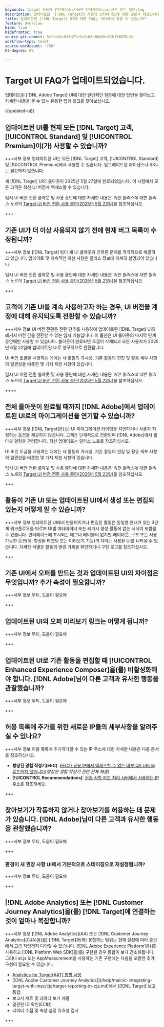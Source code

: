 ```yaml
---
keywords: target 사용자 인터페이스;사용자 인터페이스;ui;자주 묻는 질문;faq
description: 업데이트된  [!DNL Target]t 사용자 인터페이스에 대한 질문과 대답입니다.
title: 업데이트된 [!DNL Target] UI에 대한 FAQ는 어디에서 찾을 수 있습니까?
feature: Overview
hide: true
hidefromtoc: true
source-git-commit: 8efcbd1c610a71c9afcb6a0bb6bd31bff6876a8f
workflow-type: tm+mt
source-wordcount: '759'
ht-degree: 0%

---
```


# Target UI FAQ가 업데이트되었습니다.

업데이트된 [!DNL Adobe Target] UI에 대한 일반적인 질문에 대한 답변을 찾아보고 자세한 내용을 볼 수 있는 유용한 팁과 링크를 찾아보십시오.

{{updated-ui}}

## 업데이트된 UI를 현재 모든 [!DNL Target] 고객, [!UICONTROL Standard] 및 [!UICONTROL Premium]이(가) 사용할 수 있습니까?

+++세부 정보
업데이트된 UI는 모든 [!DNL Target] 고객, [!UICONTROL Standard] 및 [!UICONTROL Premium]에서 사용할 수 있습니다. 업그레이드된 라이센스나 SKU는 필요하지 않습니다.

새 [!DNL Target] UI의 롤아웃이 2025년 5월 27일에 완료되었습니다. 이 시점에서 모든 고객은 최신 UI 버전에 액세스할 수 있습니다.

임시 UI 버전 전환 롤아웃 및 사용 중단에 대한 자세한 내용은 *이전 릴리스에 대한 릴리스 노트*&#x200B;의 [Target UI 버전 전환 사용 중단(2025년 5월 23일)](/help/main/r-release-notes/release-notes-for-previous-releases.md#toggle)을 참조하십시오.

+++

## 기존 UI가 더 이상 사용되지 않기 전에 현재 버그 목록이 수정됩니까?

+++세부 정보
[!DNL Target] 팀이 새 UI 롤아웃과 관련된 문제를 적극적으로 해결하고 있습니다. 업데이트 및 지속적인 개선 사항은 릴리스 정보에 자세히 설명되어 있습니다.

임시 UI 버전 전환 롤아웃 및 사용 중단에 대한 자세한 내용은 *이전 릴리스에 대한 릴리스 노트*&#x200B;의 [Target UI 버전 전환 사용 중단(2025년 5월 23일)](/help/main/r-release-notes/release-notes-for-previous-releases.md#toggle)을 참조하십시오.

+++

## 고객이 기존 UI를 계속 사용하고자 하는 경우, UI 버전을 계정에 대해 유지되도록 전환할 수 있습니까?

+++세부 정보
UI 버전 전환은 전환 단추를 사용하여 업데이트된 [!DNL Target] UI와 레거시 버전 간을 전환할 수 있는 임시 기능입니다. 이 옵션은 UI 롤아웃의 마지막 단계 동안에만 사용할 수 있습니다. 롤아웃이 완료되면 토글이 삭제되고 모든 사용자가 2025년 6월 22일에 업데이트된 UI로 영구적으로 전환됩니다.

UI 버전 토글을 사용하는 데에는 새 활동의 가시성, 기존 활동의 편집 및 활동 세부 사항의 일관성을 비롯한 몇 가지 제한 사항이 있습니다.

임시 UI 버전 전환 롤아웃 및 사용 중단에 대한 자세한 내용은 *이전 릴리스에 대한 릴리스 노트*&#x200B;의 [Target UI 버전 전환 사용 중단(2025년 5월 23일)](/help/main/r-release-notes/release-notes-for-previous-releases.md#toggle)을 참조하십시오.

++++

## 전체 롤아웃이 완료될 때까지 [!DNL Adobe]에서 업데이트된 UI로의 마이그레이션을 연기할 수 있습니까?

+++세부 정보
[!DNL Target]은(는) UI 마이그레이션 타이밍을 지연하거나 사용자 지정하는 옵션을 제공하지 않습니다. 고객은 단계적으로 전환되며 [!DNL Adobe]에서 롤아웃 일정을 관리합니다. 최신 업데이트는 릴리스 노트를 참조하십시오.

UI 버전 토글을 사용하는 데에는 새 활동의 가시성, 기존 활동의 편집 및 활동 세부 사항의 일관성을 비롯한 몇 가지 제한 사항이 있습니다.

임시 UI 버전 전환 롤아웃 및 사용 중단에 대한 자세한 내용은 *이전 릴리스에 대한 릴리스 노트*&#x200B;의 [Target UI 버전 전환 사용 중단(2025년 5월 23일)](/help/main/r-release-notes/release-notes-for-previous-releases.md#toggle)을 참조하십시오.

+++

## 활동이 기존 UI 또는 업데이트된 UI에서 생성 또는 편집되었는지 어떻게 알 수 있습니까?

+++세부 정보
업데이트된 UI에서 만들어지거나 편집된 활동은 동일한 안내가 있는 3단계 워크플로우를 따르며 UI별 메타데이터 또는 레거시 생성 활동에 없는 서식이 포함될 수 있습니다. 인터페이스에 표시되는 태그나 레이블이 없지만 레이아웃, 구조 또는 사용 가능한 옵션(예: 향상된 타겟팅 또는 미리보기 기능)의 차이는 사용된 UI를 나타낼 수 있습니다. 자세한 식별은 활동의 변경 기록을 확인하거나 구현 로그를 참조하십시오.

+++

## 기존 UI에서 오퍼를 만드는 것과 업데이트된 UI의 차이점은 무엇입니까? 추가 속성이 필요합니까?

+++세부 정보
무티, 도움이 필요해

+++

## 업데이트된 UI의 오퍼 미리보기 링크는 어떻게 됩니까?

+++세부 정보
무티, 도움이 필요해

+++

## 업데이트된 UI로 기존 활동을 편집할 때 [!UICONTROL Enhanced Experience Composer]을(를) 비활성화해야 합니다. [!DNL Adobe]님이 다른 고객과 유사한 행동을 관찰했습니까?

+++세부 정보
무티, 도움이 필요해

+++

## 허용 목록에 추가를 위한 새로운 IP들의 세부사항을 알려주실 수 있나요?

+++세부 정보
허용 목록에 추가하다할 수 있는 IP 주소에 대한 자세한 내용은 다음 문서를 참조하십시오.

* **향상된 경험 작성기(EEC)**: [EEC가 공용 IP에서 액세스할 수 없는 내부 QA URL을 로드하지 않습니다](/help/main/c-experiences/c-visual-experience-composer/r-troubleshoot-composer/troubleshooting-issues-related-to-the-enhanced-experience-composer-eec.md#section_D29E96911D5C401889B5EACE267F13CF)(*향상된 경험 작성기 관련 문제 해결*)
* **[!UICONTROL Recommendations]**: [권장 사항 피드 처리 서버에서 사용하는 IP 주소](/help/main/c-recommendations/c-recommendations-faq/ip-addresses-marketing-cloud.md)를 참조하세요.

+++

## 찾아보기가 작동하지 않거나 찾아보기를 허용하는 데 문제가 있습니다. [!DNL Adobe]님이 다른 고객과 유사한 행동을 관찰했습니까?

+++세부 정보
무티, 도움이 필요해

+++

### 환경이 새 권장 사항 UI에서 기본적으로 스테이징으로 재설정됩니까?

+++세부 정보
무티, 도움이 필요해

+++

## [!DNL Adobe Analytics] 또는 [!DNL Customer Journey Analytics]을(를) [!DNL Target]에 연결하는 것이 얼마나 복잡합니까?

+++세부 정보
[!DNL Adobe Analytics]&#x200B;(AA) 또는 [!DNL Customer Journey Analytics]&#x200B;(CJA)을(를) [!DNL Target]과(와) 통합하는 범위는 현재 설정에 따라 중간에서 고급 작업까지 다양할 수 있습니다. [!DNL Adobe Experience Platform]을(를) 사용하고 [!DNL Platform Web SDK]을(를) 구현한 경우 통합이 보다 간소화됩니다. 그러나 at.js 또는 AppMeasurement을 사용하는 기존 구현에는 다음을 포함한 추가 구성이 필요할 수 있습니다.

* [Analytics for Target(A4T) 통합 사용](/help/main/c-integrating-target-with-mac/a4t/a4t.md)
*  [!DNL Adobe Customer Journey Analytics]](/help/main/c-integrating-target-with-mac/cja/target-reporting-in-cja.md)에서 [[!DNL Target] 보고 통합.
* 보고서 세트 및 데이터 보기 매핑
* 일관된 ID 확인(ECID)
* 데이터 수집 및 속성 설정 유효성 검사

+++




